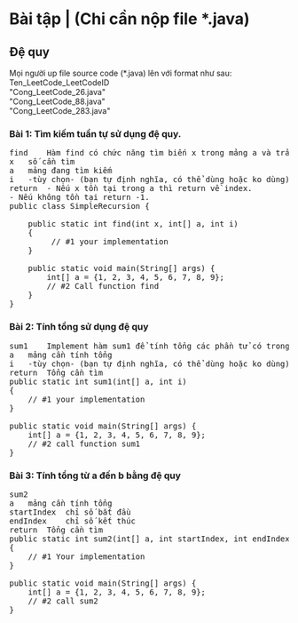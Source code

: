 # Bài tập | (Chi cần nộp file *.java)
## Đệ quy 

Mọi người up file source code (\*.java) lên với format như sau: Ten_LeetCode_LeetCodeID <br/>
"Cong_LeetCode_26.java" <br/>
"Cong_LeetCode_88.java" <br/>
"Cong_LeetCode_283.java" <br/>

### Bài 1: Tìm kiếm tuần tự sử dụng đệ quy.
<pre>
find	Hàm find có chức năng tìm biến x trong mảng a và trả về index của x trong mảng a.
x	số cần tìm
a	mảng đang tìm kiếm
i	-tùy chọn- (bạn tự định nghĩa, có thể dùng hoặc ko dùng)
return	- Nếu x tồn tại trong a thì return về index.
- Nếu không tồn tại return -1.
public class SimpleRecursion {

    public static int find(int x, int[] a, int i)
    {
         // #1 your implementation
    }

    public static void main(String[] args) {
        int[] a = {1, 2, 3, 4, 5, 6, 7, 8, 9};
        // #2 Call function find
    }
}
</pre>

### Bài 2: Tính tổng sử dụng đệ quy
<pre>
sum1	Implement hàm sum1 để tính tổng các phần tử có trong mảng a
a	mảng cần tính tổng
i	-tùy chọn- (bạn tự định nghĩa, có thể dùng hoặc ko dùng)
return	Tổng cần tìm
public static int sum1(int[] a, int i)
{
    // #1 your implementation
}

public static void main(String[] args) {
    int[] a = {1, 2, 3, 4, 5, 6, 7, 8, 9};
    // #2 call function sum1
}
</pre>

### Bài 3: Tính tổng từ a đến b bằng đệ quy
<pre>
sum2	 
a	mảng cần tính tổng
startIndex	chỉ số bắt đầu
endIndex	chỉ số kết thúc
return	Tổng cần tìm
public static int sum2(int[] a, int startIndex, int endIndex)
{
    // #1 Your implementation
}

public static void main(String[] args) {
    int[] a = {1, 2, 3, 4, 5, 6, 7, 8, 9};
    // #2 call sum2
}
</pre>